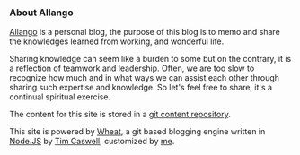 ### About Allango

[Allango][] is a personal blog, the purpose of this blog is to memo and share the knowledges learned from working, and wonderful life.

Sharing knowledge can seem like a burden to some but on the contrary, it is a reflection of teamwork and leadership. Often, we are too slow to recognize how much and in what ways we can assist each other through sharing such expertise and knowledge. So let's feel free to share, it's a continual spiritual exercise.

The content for this site is stored in a [git content repository][].

This site is powered by [Wheat][], a git based blogging engine written in [Node.JS][] by [Tim Caswell][], customized by [me][].

[Allango]: http://www.allango.tk/
[Tim Caswell]: http://creationix.com/
[node.js]: http://nodejs.org/
[Wheat]: http://github.com/creationix/wheat
[git content repository]: https://github.com/lvfangmin/blog
[me]: lvfangmin@gmail.com
